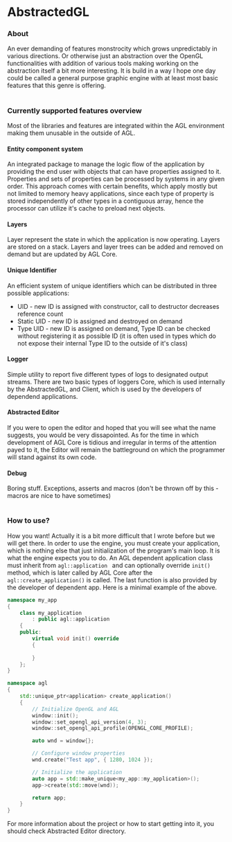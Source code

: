 # AbstractedGL
### About 
An ever demanding of features monstrocity which grows unpredictably in various directions. Or otherwise just an abstraction over the OpenGL functionalities with addition of various tools making working on the abstraction itself a bit more interesting. 
It is build in a way I hope one day could be called a general purpose graphic engine with at least most basic features that this genre is offering. 

#
### Currently supported features overview
Most of the libraries and features are integrated within the AGL environment making them unusable in the outside of AGL.

#### Entity component system
 An integrated package to manage the logic flow of the application by providing the end user with objects that can have properties assigned to it. Properties and sets of properties can be processed by systems in any given order. 
This approach comes with certain benefits, which apply mostly but not limited to  memory heavy applications, since each type of property is stored independently of other types in a contiguous array, hence the processor can utilize it's cache to preload next objects.

#### Layers
Layer represent the state in which the application is now operating. Layers are stored on a stack. Layers and layer trees can be added and removed on demand but are updated by AGL Core.

#### Unique Identifier
 An efficient system of unique identifiers which can be distributed in three possible applications:
- UID - new ID is assigned with constructor, call to destructor decreases reference count
- Static UID - new ID is assigned and destroyed on demand
- Type UID - new ID is assigned on demand, Type ID can be checked without registering it as possible ID (it is often used in types which do not expose their internal Type ID to the outside of it's class)

#### Logger
Simple utility to report five different types of logs to designated output streams. There are two basic types of loggers Core, which is used internally by the AbstractedGL, and Client, which is used by the developers of dependend applications.

#### Abstracted Editor
If you were to open the editor and hoped that you will see what the name suggests, you would be very dissapointed. As for the time in which development of AGL Core is tidious and irregular in terms of the attention payed to it, the Editor will remain the battleground on which the programmer will stand against its own code.

#### Debug
Boring stuff. Exceptions, asserts and macros (don't be thrown off by this - macros are nice to have sometimes)

#
### How to use?
How you want! 
Actually it is a bit more difficult that I wrote before but we will get there.
In order to use the engine, you must create your application, which is nothing else that just initialization of the program's main loop. It is what the engine expects you to do. 
An AGL dependent application class must inherit from ```agl::application ``` and can optionally override ```init()``` method, which is later called by AGL Core after the ```agl::create_application()``` is called. The last function is also provided by the developer of dependent app.
Here is a minimal example of the above.
```cpp
namespace my_app
{
	class my_application
		: public agl::application
	{
	public:
		virtual void init() override
		{
		    
		}
	};
}

namespace agl
{
	std::unique_ptr<application> create_application()
	{
		// Initialize OpenGL and AGL 
		window::init();
		window::set_opengl_api_version(4, 3);
		window::set_opengl_api_profile(OPENGL_CORE_PROFILE);

		auto wnd = window{};

		// Configure window properties
		wnd.create("Test app", { 1280, 1024 });

		// Initialize the application
		auto app = std::make_unique<my_app::my_application>();
		app->create(std::move(wnd));

		return app;
	}
}
```

For more information about the project or how to start getting into it, you should check Abstracted Editor directory.

